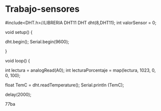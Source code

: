 # Trabajo-sensores
#include<DHT.h>//LIBRERIA DHT11
DHT dht(8,DHT11);
int valorSensor = 0;


void setup() {

dht.begin();
  Serial.begin(9600);
  

}

void loop() {
  
   int lectura = analogRead(A0);
 int lecturaPorcentaje = map(lectura, 1023, 0, 0, 100);
   
  
  
  float TemC = dht.readTemperature();
  Serial.println (TemC);

  delay(2000);
  
  
  
  
  
  
  
  
  77ba
